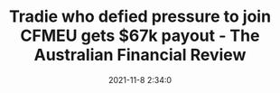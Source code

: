 ---
"title": "Tradie who defied pressure to join CFMEU gets $67k payout - The Australian Financial Review"
"date": "2021-11-8 2:34:0"
"feed_name": "GOOGLENEWSMINING"
"feed_website": "https://news.google.com/search?q=mining%2Bincident&hl=en-US&gl=US&ceid=US:en"
"feed_rss": "https://news.google.com/rss/search?q=mining%2Bincident&hl=en-US&gl=US&ceid=US:en"
"link": "https://www.afr.com/work-and-careers/workplace/tradie-who-defied-pressure-to-join-cfmeu-gets-67k-payout-20211108-p596wh"
"source": "{'href': 'https://www.afr.com', 'title': 'The Australian Financial Review'}"
"file": "_posts/2021-1-1-a7687f096527485348796294e7e9d0e41a6d055b.md"
"accident": "0"
"drilling": "0"
"dead": "0"
"injured": "0"
"arrested": "0"
"place": "unknown place"
"where": "unknown site"
"causes": "unknown"
"place_uri": "unknown place"
---